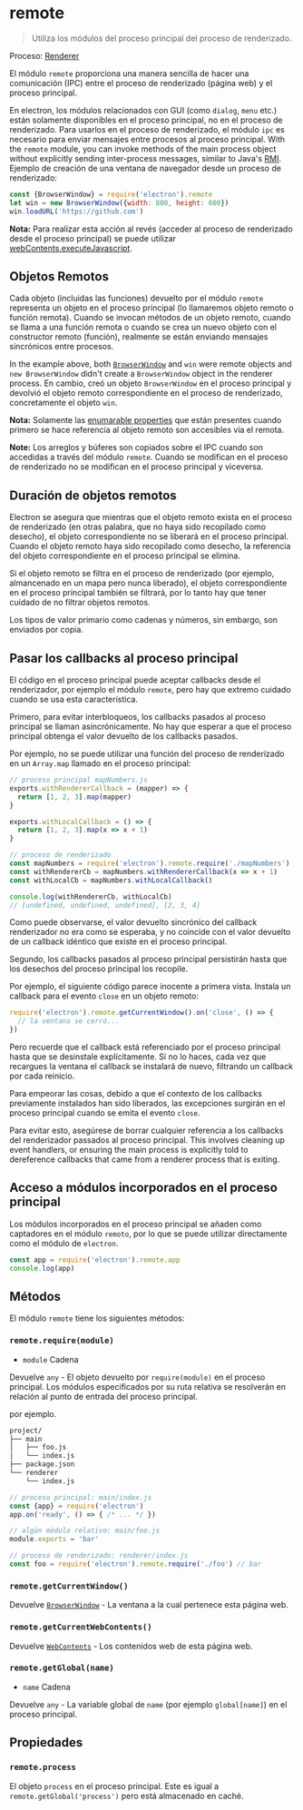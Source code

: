 # remote

> Utiliza los módulos del proceso principal del proceso de renderizado.

Proceso: [Renderer](../glossary.md#renderer-process)

El módulo `remote` proporciona una manera sencilla de hacer una comunicación (IPC) entre el proceso de renderizado (página web) y el proceso principal.

En electron, los módulos relacionados con GUI (como `dialog`, `menu` etc.) están solamente disponibles en el proceso principal, no en el proceso de renderizado. Para usarlos en el proceso de renderizado, el módulo `ipc` es necesario para enviar mensajes entre procesos al proceso principal. With the `remote` module, you can invoke methods of the main process object without explicitly sending inter-process messages, similar to Java's [RMI](https://en.wikipedia.org/wiki/Java_remote_method_invocation). Ejemplo de creación de una ventana de navegador desde un proceso de renderizado:

```javascript
const {BrowserWindow} = require('electron').remote
let win = new BrowserWindow({width: 800, height: 600})
win.loadURL('https://github.com')
```

**Nota:** Para realizar esta acción al revés (acceder al proceso de renderizado desde el proceso principal) se puede utilizar [webContents.executeJavascript](web-contents.md#contentsexecutejavascriptcode-usergesture-callback).

## Objetos Remotos

Cada objeto (incluidas las funciones) devuelto por el módulo `remote` representa un objeto en el proceso principal (lo llamaremos objeto remoto o función remota). Cuando se invocan métodos de un objeto remoto, cuando se llama a una función remota o cuando se crea un nuevo objeto con el constructor remoto (función), realmente se están enviando mensajes sincrónicos entre procesos.

In the example above, both [`BrowserWindow`](browser-window.md) and `win` were remote objects and `new BrowserWindow` didn't create a `BrowserWindow` object in the renderer process. En cambio, creó un objeto `BrowserWindow` en el proceso principal y devolvió el objeto remoto correspondiente en el proceso de renderizado, concretamente el objeto `win`.

**Nota:** Solamente las [enumarable properties](https://developer.mozilla.org/en-US/docs/Web/JavaScript/Enumerability_and_ownership_of_properties) que están presentes cuando primero se hace referencia al objeto remoto son accesibles vía el remota.

**Note:** Los arreglos y búferes son copiados sobre el IPC cuando son accedidas a través del módulo `remote`. Cuando se modifican en el proceso de renderizado no se modifican en el proceso principal y viceversa.

## Duración de objetos remotos

Electron se asegura que mientras que el objeto remoto exista en el proceso de renderizado (en otras palabra, que no haya sido recopilado como desecho), el objeto correspondiente no se liberará en el proceso principal. Cuando el objeto remoto haya sido recopilado como desecho, la referencia del objeto correspondiente en el proceso principal se elimina.

Si el objeto remoto se filtra en el proceso de renderizado (por ejemplo, almancenado en un mapa pero nunca liberado), el objeto correspondiente en el proceso principal también se filtrará, por lo tanto hay que tener cuidado de no filtrar objetos remotos.

Los tipos de valor primario como cadenas y números, sin embargo, son enviados por copia.

## Pasar los callbacks al proceso principal

El código en el proceso principal puede aceptar callbacks desde el renderizador, por ejemplo el módulo `remote`, pero hay que extremo cuidado cuando se usa esta característica.

Primero, para evitar interbloqueos, los callbacks pasados al proceso principal se llaman asincrónicamente. No hay que esperar a que el proceso principal obtenga el valor devuelto de los callbacks pasados.

Por ejemplo, no se puede utilizar una función del proceso de renderizado en un `Array.map` llamado en el proceso principal:

```javascript
// proceso principal mapNumbers.js
exports.withRendererCallback = (mapper) => {
  return [1, 2, 3].map(mapper)
}

exports.withLocalCallback = () => {
  return [1, 2, 3].map(x => x + 1)
}
```

```javascript
// proceso de renderizado
const mapNumbers = require('electron').remote.require('./mapNumbers')
const withRendererCb = mapNumbers.withRendererCallback(x => x + 1)
const withLocalCb = mapNumbers.withLocalCallback()

console.log(withRendererCb, withLocalCb)
// [undefined, undefined, undefined], [2, 3, 4]
```

Como puede observarse, el valor devuelto sincrónico del callback renderizador no era como se esperaba, y no coincide con el valor devuelto de un callback idéntico que existe en el proceso principal.

Segundo, los callbacks pasados al proceso principal persistirán hasta que los desechos del proceso principal los recopile.

Por ejemplo, el siguiente código parece inocente a primera vista. Instala un callback para el evento `close` en un objeto remoto:

```javascript
require('electron').remote.getCurrentWindow().on('close', () => {
  // la ventana se cerró...
})
```

Pero recuerde que el callback está referenciado por el proceso principal hasta que se desinstale explícitamente. Si no lo haces, cada vez que recargues la ventana el callback se instalará de nuevo, filtrando un callback por cada reinicio.

Para empeorar las cosas, debido a que el contexto de los callbacks previamente instalados han sido liberados, las excepciones surgirán en el proceso principal cuando se emita el evento `close`.

Para evitar esto, asegúrese de borrar cualquier referencia a los callbacks del renderizador passados al proceso principal. This involves cleaning up event handlers, or ensuring the main process is explicitly told to dereference callbacks that came from a renderer process that is exiting.

## Acceso a módulos incorporados en el proceso principal

Los módulos incorporados en el proceso principal se añaden como captadores en el módulo `remoto`, por lo que se puede utilizar directamente como el módulo de `electron`.

```javascript
const app = require('electron').remote.app
console.log(app)
```

## Métodos

El módulo `remote` tiene los siguientes métodos:

### `remote.require(module)`

* `module` Cadena

Devuelve `any` - El objeto devuelto por `require(module)` en el proceso principal. Los módulos especificados por su ruta relativa se resolverán en relación al punto de entrada del proceso principal.

por ejemplo.

```sh
project/
├── main
│   ├── foo.js
│   └── index.js
├── package.json
└── renderer
    └── index.js
```

```js
// proceso principal: main/index.js
const {app} = require('electron')
app.on('ready', () => { /* ... */ })
```

```js
// algún módulo relativo: main/foo.js
module.exports = 'bar'
```

```js
// proceso de renderizado: renderer/index.js
const foo = require('electron').remote.require('./foo') // bar
```

### `remote.getCurrentWindow()`

Devuelve [`BrowserWindow`](browser-window.md) - La ventana a la cual pertenece esta página web.

### `remote.getCurrentWebContents()`

Devuelve [`WebContents`](web-contents.md) - Los contenidos web de esta página web.

### `remote.getGlobal(name)`

* `name` Cadena

Devuelve `any` - La variable global de `name` (por ejemplo `global[name]`) en el proceso principal.

## Propiedades

### `remote.process`

El objeto `process` en el proceso principal. Este es igual a `remote.getGlobal('process')` pero está almacenado en caché.
